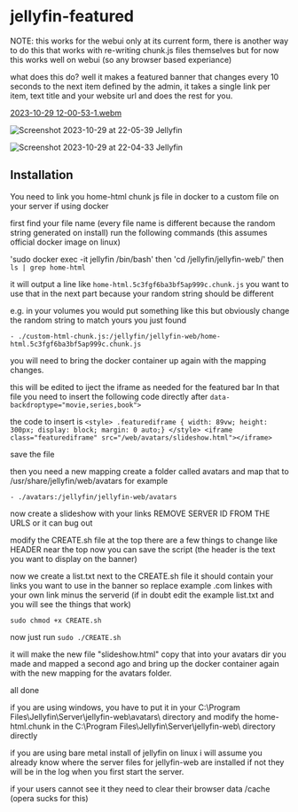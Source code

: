 # jellyfin-featured

NOTE: this works for the webui only at its current form, there is another way to do this that works with re-writing chunk.js files themselves but for now this works well on webui (so any browser based experiance)

what does this do? 
well it makes a featured banner that changes every 10 seconds to the next item defined by the admin, it takes a single link per item, text title and your website url and does the rest for you.

[2023-10-29 12-00-53-1.webm](https://github.com/BobHasNoSoul/jellyfin-featured/assets/23018412/b41b28e3-5cf4-4c3a-a702-8eab59e10358)

![Screenshot 2023-10-29 at 22-05-39 Jellyfin](https://github.com/BobHasNoSoul/jellyfin-featured/assets/23018412/6589502e-b85c-4d53-9c9e-881072401c35)

![Screenshot 2023-10-29 at 22-04-33 Jellyfin](https://github.com/BobHasNoSoul/jellyfin-featured/assets/23018412/94c112a9-4da5-4667-8f82-a304b03c0365)


## Installation

You need to link you home-html chunk js file in docker to a custom file on your server if using docker

first find your file name (every file name is different because the random string generated on install)
run the following commands (this assumes official docker image on linux)

'sudo docker exec -it jellyfin /bin/bash' then 'cd /jellyfin/jellyfin-web/' then `ls | grep home-html`

it will output a line like `home-html.5c3fgf6ba3bf5ap999c.chunk.js` you want to use that in the next part because your random string should be different

e.g. in your volumes you would put something like this but obviously change the random string to match yours you just found

`- ./custom-html-chunk.js:/jellyfin/jellyfin-web/home-html.5c3fgf6ba3bf5ap999c.chunk.js`

you will need to bring the docker container up again with the mapping changes.

this will be edited to iject the iframe as needed for the featured bar In that file you need to insert the following code directly after  `data-backdroptype="movie,series,book">` 

the code to insert is 
`<style> .featurediframe { width: 89vw; height: 300px; display: block; margin: 0 auto;} </style> <iframe class="featurediframe" src="/web/avatars/slideshow.html"></iframe> `

save the file

then you need a new mapping create a folder called avatars and map that to /usr/share/jellyfin/web/avatars for example

`- ./avatars:/jellyfin/jellyfin-web/avatars`

now create a slideshow with your links REMOVE SERVER ID FROM THE URLS or it can bug out

modify the CREATE.sh file at the top there are a few things to change like HEADER near the top now you can save the script (the header is the text you want to display on the banner)

now we create a list.txt next to the CREATE.sh file it should contain your links you want to use in the banner so replace example .com linkes with your own link minus the serverid (if in doubt edit the example list.txt and you will see the things that work)

`sudo chmod +x CREATE.sh`

now just run `sudo ./CREATE.sh`

it will make the new file "slideshow.html" copy that into your avatars dir you made and mapped a second ago and bring up the docker container again with the new mapping for the avatars folder.

all done

if you are using windows, you have to put it in your C:\Program Files\Jellyfin\Server\jellyfin-web\avatars\ directory and modify the home-html.chunk in the C:\Program Files\Jellyfin\Server\jellyfin-web\ directory directly

if you are using bare metal install of jellyfin on linux i will assume you already know where the server files for jellyfin-web are installed if not they will be in the log when you first start the server.

if your users cannot see it they need to clear their browser data /cache (opera sucks for this)
